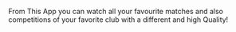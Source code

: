 From This App you can watch all your favourite matches and also competitions of your favorite club with a different and high Quality!
